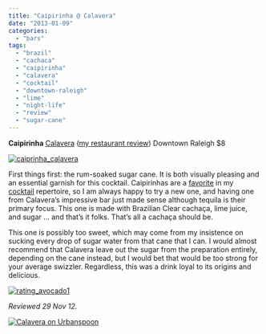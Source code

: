 ```yaml
---
title: "Caipirinha @ Calavera"
date: "2013-01-09"
categories:
  - "bars"
tags:
  - "brazil"
  - "cachaca"
  - "caipirinha"
  - "calavera"
  - "cocktail"
  - "downtown-raleigh"
  - "lime"
  - "night-life"
  - "review"
  - "sugar-cane"
---
```


**Caipirinha** [Calavera](http://calaveraraleigh.com/) ([my restaurant review](http://www.thegourmez.com/2012/06/calavera-raleigh/)) Downtown Raleigh $8

[![caiprinha_calavera](http://s3.amazonaws.com/thegourmez-wpmedia/2013/01/caiprinha_calavera.jpg)](http://www.thegourmez.com/2013/01/caipirinha-calavera/caiprinha_calavera/)

First things first: the rum-soaked sugar cane. It is both visually pleasing and an essential garnish for this cocktail. Caipirinhas are a [favorite](http://www.thegourmez.com/2009/04/cocktail-review-caipirinha-mez/ "Caipirinha at Mez") in my [cocktail](http://www.thegourmez.com/2010/05/la-kiwi-w-xyz-lounge-chapel-hill/ "LA Kiwi at W XYZ Lounge") repertoire, so I am always happy to try a new one, and having one from Calavera’s impressive bar just made sense although tequila is their primary focus. This one is made with Brazilian Clear cachaça, lime juice, and sugar ... and that’s it folks. That’s all a cachaça should be.

This one is possibly too sweet, which may come from my insistence on sucking every drop of sugar water from that cane that I can. I would almost recommend that Calavera leave out the sugar from the preparation entirely, depending on the cane instead, but I would bet that would be too strong for your average swizzler. Regardless, this was a drink loyal to its origins and delicious.

[![rating_avocado1](http://s3.amazonaws.com/thegourmez-wpmedia/2009/02/rating_avocado1.gif)](http://www.thegourmez.com/2009/02/restaurant-review-nanas-durham/rating_avocado1/)

_Reviewed 29 Nov 12._ 

[![Calavera on Urbanspoon](http://www.urbanspoon.com/b/link/1626035/minilink.gif)](http://www.urbanspoon.com/r/25/1626035/restaurant/Inside-the-Beltline/Calavera-Cary)
